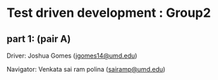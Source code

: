 # Test driven development : Group2

## part 1: (pair A)

Driver: Joshua Gomes (jgomes14@umd.edu) 

Navigator: Venkata sai ram polina (sairamp@umd.edu)
